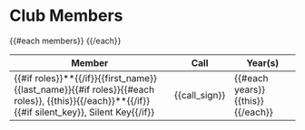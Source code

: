 # Club Members

<table class="table table-striped table-bordered table-hover table-condensed">
  <thead>
    <tr>
    <th>Member</th>
    <th>Call</th>
    <th>Year(s)</th>
    </tr>
  </thead>
  <tbody>
{{#each members}}
    <tr>
      <td>
      {{#if roles}}**{{/if}}{{first_name}} {{last_name}}{{#if roles}}{{#each roles}}, {{this}}{{/each}}**{{/if}}{{#if silent_key}}, Silent Key{{/if}}
      </td>
      <td>{{call_sign}}</td>
      <td>{{#each years}}{{this}} {{/each}}</td>
    </tr>
{{/each}}
  </tbody>
</table>
